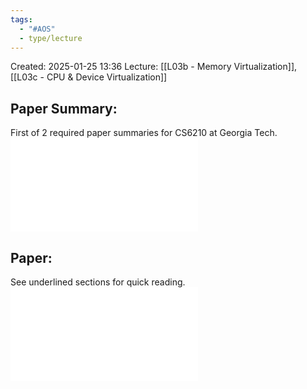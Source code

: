```yaml
---
tags:
  - "#AOS"
  - type/lecture
---
```

Created: 2025-01-25 13:36
Lecture: [[L03b - Memory Virtualization]], [[L03c - CPU & Device Virtualization]]

## Paper Summary:
First of 2 required paper summaries for CS6210 at Georgia Tech.
![](PaperSummary-MemoryResourceManagementinVMwareESXServer.pdf)

## Paper:
See underlined sections for quick reading.
![](06_MemoryResourceManagementinVMWareESXServer.pdf)